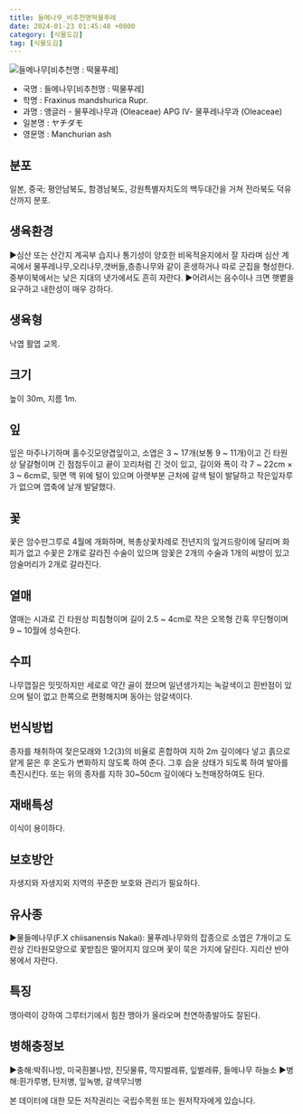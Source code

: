 ```yaml
---
title: 들메나무_비추천명떡물푸레
date: 2024-01-23 01:45:48 +0800
category: [식물도감]
tag: [식물도감]
---
```




![들메나무[비추천명 : 떡물푸레]](/fileUpload/plants/basic/Oleaceae/Fraxinus/11025/1_th2.JPG)
- 국명 : 들메나무[비추천명 : 떡물푸레]
- 학명 : Fraxinus mandshurica Rupr.
- 과명 : 앵글러 - 물푸레나무과 (Oleaceae) APG Ⅳ- 물푸레나무과 (Oleaceae)
- 일본명 : ヤチダモ
- 영문명 : Manchurian ash


## 분포
일본, 중국; 평안남북도, 함경남북도, 강원특별자치도의 백두대간을 거쳐 전라북도 덕유산까지 분포.
## 생육환경
▶심산 또는 산간지 계곡부 습지나 통기성이 양호한 비옥적윤지에서 잘 자라며 심산 계곡에서 물푸레나무,오리나무,갯버들,층층나무와 같이 혼생하거나 따로 군집을 형성한다. 중부이북에서는 낮은 지대의 냇가에서도 흔히 자란다. ▶어려서는 음수이나 크면 햇볕을 요구하고 내한성이 매우 강하다.
## 생육형
낙엽 활엽 교목.
## 크기
높이 30m, 지름 1m.
## 잎
잎은 마주나기하며 홀수깃모양겹잎이고, 소엽은 3 ~ 17개(보통 9 ~ 11개)이고 긴 타원상 달걀형이며 긴 점첨두이고 끝이 꼬리처럼 긴 것이 있고, 길이와 폭이 각 7 ~ 22cm × 3 ~ 6cm로, 뒷면 맥 위에 털이 있으며 아랫부분 근처에 갈색 털이 발달하고 작은잎자루가 없으며 엽축에 날개 발달했다.
## 꽃
꽃은 암수딴그루로 4월에 개화하며, 복총상꽃차례로 전년지의 잎겨드랑이에 달리며 화피가 없고 수꽃은 2개로 갈라진 수술이 있으며 암꽃은 2개의 수술과 1개의 씨방이 있고 암술머리가 2개로 갈라진다.
## 열매
열매는 시과로 긴 타원상 피침형이며 길이 2.5 ~ 4cm로 작은 오목형 간혹 무딘형이며 9 ~ 10월에 성숙한다.
## 수피
나무껍질은 밋밋하지만 세로로 약간 골이 졌으며 일년생가지는 녹갈색이고 흰반점이 있으며 털이 없고 한쪽으로 편평해지며 동아는 암갈색이다.
## 번식방법
종자를 채취하여 젖은모래와 1:2(3)의 비율로 혼합하여 지하 2m 깊이에다 넣고 흙으로 얕게 묻은 후 온도가 변화하지 않도록 하여 준다. 그후 습윤 상태가 되도록 하여 발아를 촉진시킨다. 또는 위의 종자를 지하 30~50cm 깊이에다 노천매장하여도 된다.
## 재배특성
이식이 용이하다.
## 보호방안
자생지와 자생지외 지역의 꾸준한 보호와 관리가 필요하다.
## 유사종
▶물들메나무(F.X chiisanensis Nakai): 물푸레나무와의 잡종으로 소엽은 7개이고 도란상 긴타원모양으로 꽃받침은 떨어지지 않으며 꽃이 묵은 가지에 달린다. 지리산 반야봉에서 자란다.
## 특징
맹아력이 강하여 그루터기에서 힘찬 맹아가 올라오며 천연하종발아도 잘된다.
## 병해충정보
▶충해:박쥐나방, 미국흰불나방, 진딧물류, 깍지벌레류, 잎벌레류, 들메나무 하늘소▶병해:흰가루병, 탄저병, 잎녹병, 갈색무늬병






본 데이터에 대한 모든 저작권리는 국립수목원 또는 원저작자에게 있습니다.
